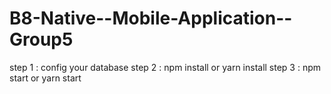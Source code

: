 # B8-Native--Mobile-Application--Group5
<!-- To run the project -->
step 1 : config your database
step 2 : npm install or yarn install
step 3 : npm start or yarn start